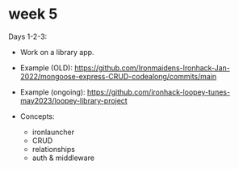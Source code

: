 
# week 5


<!-- 

Notes: 
- CRUD takes a lot of time (specially if we try to ask students how to do each step)

-->


Days 1-2-3:
- Work on a library app.
- Example (OLD): https://github.com/Ironmaidens-Ironhack-Jan-2022/mongoose-express-CRUD-codealong/commits/main

- Example (ongoing): https://github.com/ironhack-loopey-tunes-may2023/loopey-library-project

- Concepts:
  - ironlauncher
  - CRUD
  - relationships
  - auth & middleware


